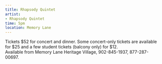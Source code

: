 ```yaml
---
title: Rhapsody Quintet
artist:
- Rhapsody Quintet
time: 5pm
location: Memory Lane
---
```


  
Tickets $52 for concert and dinner. Some concert-only tickets are available for $25 and a few student tickets (balcony only) for $12.  
Available from Memory Lane Heritage Village, 902-845-1937, 877-287-00697.